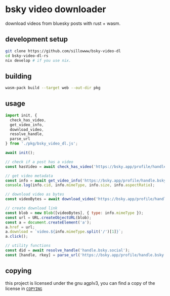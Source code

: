 # bsky video downloader

download videos from bluesky posts with rust + wasm.

## development setup

```bash
git clone https://github.com/sillowww/bsky-video-dl
cd bsky-video-dl-rs
nix develop # if you use nix.
```

## building

```bash
wasm-pack build --target web --out-dir pkg
```

## usage

```js
import init, {
  check_has_video,
  get_video_info,
  download_video,
  resolve_handle,
  parse_url
} from './pkg/bsky_video_dl.js';

await init();

// check if a post has a video
const hasVideo = await check_has_video('https://bsky.app/profile/handle.bsky.social/post/abc123');

// get video metadata
const info = await get_video_info('https://bsky.app/profile/handle.bsky.social/post/abc123');
console.log(info.cid, info.mimeType, info.size, info.aspectRatio);

// download video as bytes
const videoBytes = await download_video('https://bsky.app/profile/handle.bsky.social/post/abc123');

// create download link
const blob = new Blob([videoBytes], { type: info.mimeType });
const url = URL.createObjectURL(blob);
const a = document.createElement('a');
a.href = url;
a.download = `video.${info.mimeType.split('/')[1]}`;
a.click();

// utility functions
const did = await resolve_handle('handle.bsky.social');
const [handle, rkey] = parse_url('https://bsky.app/profile/handle.bsky.social/post/abc123');
```

## copying

this project is licensed under the gnu agplv3, you can find a copy of the
license in [`COPYING`](./COPYING)
